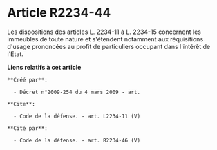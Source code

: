 # Article R2234-44

Les dispositions des articles L. 2234-11 à L. 2234-15 concernent les immeubles de toute nature et s'étendent notamment aux
réquisitions d'usage prononcées au profit de particuliers occupant dans l'intérêt de l'Etat.

**Liens relatifs à cet article**

	**Créé par**:

	  - Décret n°2009-254 du 4 mars 2009 - art.

	**Cite**:

	  - Code de la défense. - art. L2234-11 (V)

	**Cité par**:

	  - Code de la défense. - art. R2234-46 (V)
